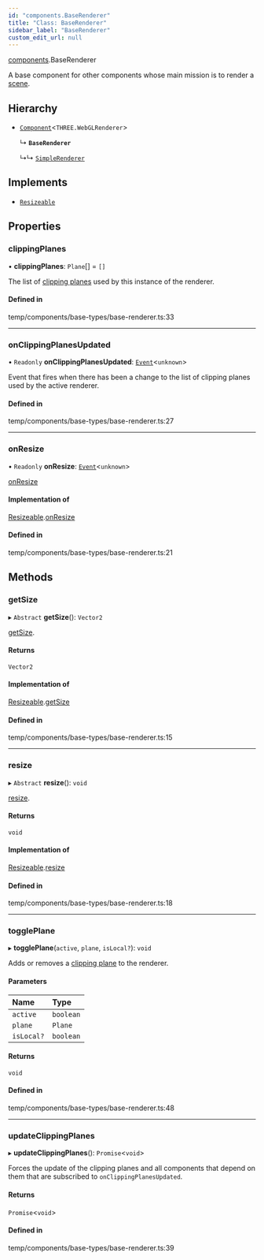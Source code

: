 ```yaml
---
id: "components.BaseRenderer"
title: "Class: BaseRenderer"
sidebar_label: "BaseRenderer"
custom_edit_url: null
---
```


[components](../modules/components.md).BaseRenderer

A base component for other components whose main mission is to render a
[scene](https://threejs.org/docs/#api/en/scenes/Scene).

## Hierarchy

- [`Component`](components.Component.md)<`THREE.WebGLRenderer`\>

  ↳ **`BaseRenderer`**

  ↳↳ [`SimpleRenderer`](components.SimpleRenderer.md)

## Implements

- [`Resizeable`](../interfaces/components.Resizeable.md)

## Properties

### clippingPlanes

• **clippingPlanes**: `Plane`[] = `[]`

The list of [clipping planes](https://threejs.org/docs/#api/en/renderers/WebGLRenderer.clippingPlanes) used by this
instance of the renderer.

#### Defined in

temp/components/base-types/base-renderer.ts:33

___

### onClippingPlanesUpdated

• `Readonly` **onClippingPlanesUpdated**: [`Event`](components.Event.md)<`unknown`\>

Event that fires when there has been a change to the list of clipping
planes used by the active renderer.

#### Defined in

temp/components/base-types/base-renderer.ts:27

___

### onResize

• `Readonly` **onResize**: [`Event`](components.Event.md)<`unknown`\>

[onResize](../interfaces/components.Resizeable.md#onresize)

#### Implementation of

[Resizeable](../interfaces/components.Resizeable.md).[onResize](../interfaces/components.Resizeable.md#onresize)

#### Defined in

temp/components/base-types/base-renderer.ts:21

## Methods

### getSize

▸ `Abstract` **getSize**(): `Vector2`

[getSize](../interfaces/components.Resizeable.md#getsize).

#### Returns

`Vector2`

#### Implementation of

[Resizeable](../interfaces/components.Resizeable.md).[getSize](../interfaces/components.Resizeable.md#getsize)

#### Defined in

temp/components/base-types/base-renderer.ts:15

___

### resize

▸ `Abstract` **resize**(): `void`

[resize](../interfaces/components.Resizeable.md#resize).

#### Returns

`void`

#### Implementation of

[Resizeable](../interfaces/components.Resizeable.md).[resize](../interfaces/components.Resizeable.md#resize)

#### Defined in

temp/components/base-types/base-renderer.ts:18

___

### togglePlane

▸ **togglePlane**(`active`, `plane`, `isLocal?`): `void`

Adds or removes a
[clipping plane](https://threejs.org/docs/#api/en/renderers/WebGLRenderer.clippingPlanes)
to the renderer.

#### Parameters

| Name | Type |
| :------ | :------ |
| `active` | `boolean` |
| `plane` | `Plane` |
| `isLocal?` | `boolean` |

#### Returns

`void`

#### Defined in

temp/components/base-types/base-renderer.ts:48

___

### updateClippingPlanes

▸ **updateClippingPlanes**(): `Promise`<`void`\>

Forces the update of the clipping planes and all components that depend
on them that are subscribed to `onClippingPlanesUpdated`.

#### Returns

`Promise`<`void`\>

#### Defined in

temp/components/base-types/base-renderer.ts:39
